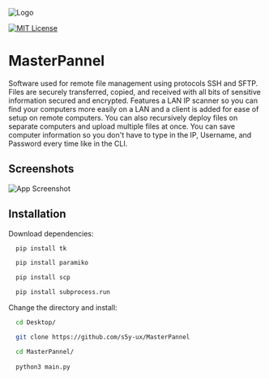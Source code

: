 
![Logo](https://lh3.googleusercontent.com/Yld6qcVtyU2HdajoO31ms16wgLn1qjUldKVMi4TTjC4FCvWAuvLv_QyFoi9jMsQwVp_IDndXjY-r1bBFS2_YRQJjTIULzMBDETTFPnHInNZOJKDELdz5NvtrS8qIS7YhXJnBu1f8-kdIH2PUnB78jyarXqCKzsKWDdLgGvTMMP-ok5ofkgnptgDAwrD9oopyv8nzShtkWPt1iQxS5Z1fCHj_RB2Pav6XKr-k0-KVhcVTHktX0rSTPoJ8BhYTGlbpdPkjkAF21qV-8UzWxzAThG4mpKEBf_rH-qWP9e1PHz_v3-UW9rCiCX3vdwGD-DTCQFN6CP2v3tKfca_V-M_A6ApXuOQdF8zkkS2ODRJq0AbgzabyYePqxb3RFQzHJ1FxbA6_c16fvv4oT6UQXx0eToaV5W7aOoUjDxui6S2mYiGXrmEgTvnc5zEYFx-hRwyeK19Gb5ZS9iyKhDL9xEC_7-hkh8Q-Za7UWJDGH8qENhT9VIjT_ft2ObCHJpTA89PksE5d2kfrDc2JywzNmYR3g-BuwDx0c7iXhyWyyTapujfSz820Sd0s47RJx6MdM-Y-kmdW1LTbfBQZnS6AIw3ngwqDqIX0q56Vg0PyBlSXwLDcOTRJHp2DvVW7lzSYet9tF33KrtqDP68ZkO2Lv05jZKs_ehKqMBPR25GkMhrHecS3wPHY2Wt8kfN0g_CRyqL3GnF2zxSJ1lGSvsUUKVaU2-fz3spn8-uB4vGHfiI4vAy73l3uln9MkbW3GA1M9CZFQqJHcFTCybUH-NJA1gm5ufXw6tfOEIozYTsBlUJoUYYQcwGYDcRRVwFaLhqDA1EUWiNzJUOt7F_UW8A25XvxJa0OK9cqb9yQmXyHisgwIP3vvjq3fUOjjvfnWgGQ0xDhCy8Rgc-meLyfgDQ5JSID0MCjrI9U5bQNUVlmEZ-9yMZfishA=w600-h250-s-no?authuser=0)

[![MIT License](https://img.shields.io/badge/License-MIT-green.svg)](https://choosealicense.com/licenses/mit/)
# MasterPannel
Software used for remote file management using protocols SSH and SFTP. Files are securely transferred, copied, and received with all bits of sensitive information secured and encrypted. Features a LAN IP scanner so you can find your computers more easily on a LAN and a client is added for ease of setup on remote computers. You can also recursively deploy files on separate computers and upload multiple files at once. You can save computer information so you don't have to type in the IP, Username, and Password every time like in the CLI.
## Screenshots

![App Screenshot](https://lh3.googleusercontent.com/OrXIn3P1ALv7UNPr-00CM3uftRpg0ut3cejnMzj3urE99U7N0f3HjWKSgHpC29RHTi556FfN65tdM3ah5q2gfK-D3VcrUiv3Hh1-QEF3aIxgaqJoV1Xjq5bEvF7Ro5atttIMR4XO0gzKoU8f7f0x96ttHSWknHb3d0sLoSUFX08sX-YTJc_HGOISu9Qde_3QrbCtFUBbd7uEgxwrWqxSVXW3yzbIBosVled4KRPNNDvdOLs_SyYyXvCiv_ufNavNFukNtMZGWKcnLsJYIODYFxw5vmFo4O5EO25OC6IcmsEPH7tIEQaKGGItq9sjcDm3XRS6awcmgh-LSDo0qjHudkLm6bgvvLQvVLrxe534dPRv9L_rC2UlXI0Z7knfVlrnciZ0nzfzA2feSwVyeSBmK2NPtg6eTweaRD07Sgu19zyiS-mo_t5-fUbnDWPabH5O4XS_o9QyaQycKMjR8enJ7IeJIcR9NpmuEqfsuxVxzjcHpq7cjRnuOYGo5rpEM1CleQIbBhDnC2yLiqXLWP12dLrS4BJsmZljkZTlAnuElJXrbG8z3QSiKC07i25jg_wgvgZV00aivk52DpXFx91P5iH9yScTh_Xn7z5XcoAuvAXGftFuGlE_reEKmkxfoxz_62xy3rI5yfb3afMxICHiVFBT9UZrOA-cl1Hh1zQgPmJDCYgjyulhgCTaUDqktwr8mgBnxrVxA5TaBvr-NRoTq49cPkvPve1igdsUWSTfjeOSaujyR60TpJTTrnmvOvtDBLl2wTAtBYd_XJ3A3veXuXNfuNvYPSkvus-KB9UfGbndmMtuApeHNInqleu-mlj9VC1zaWmhqoUEiK1kuaNQTeSByQyIBZw4la094J7YgFhRu8MG0OqGpFXM_CfPeRGAeYTBB7eFSnBjmmiCyjxuV9vO-w42uRFWcDCQHmWmVMQNre6o=w799-h499-s-no?authuser=0)

## Installation

Download dependencies:

```bash
  pip install tk

  pip install paramiko

  pip install scp

  pip install subprocess.run
```
Change the directory and install:
```bash
  cd Desktop/

  git clone https://github.com/s5y-ux/MasterPannel

  cd MasterPannel/
  
  python3 main.py
```
